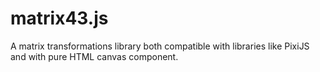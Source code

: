 # matrix43.js
A matrix transformations library both compatible with libraries like PixiJS and with pure HTML canvas component.
